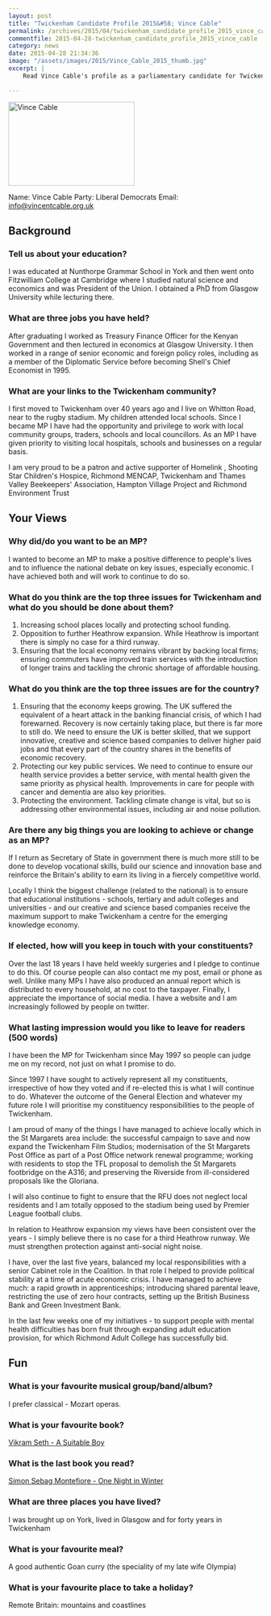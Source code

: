 ```yaml
---
layout: post
title: "Twickenham Candidate Profile 2015&#58; Vince Cable"
permalink: /archives/2015/04/twickenham_candidate_profile_2015_vince_cable.html
commentfile: 2015-04-28-twickenham_candidate_profile_2015_vince_cable
category: news
date: 2015-04-28 21:34:36
image: "/assets/images/2015/Vince_Cable_2015_thumb.jpg"
excerpt: |
    Read Vince Cable's profile as a parliamentary candidate for Twickenham.

---
```


<a href="/assets/images/2015/Vince_Cable_2015.jpg" title="See larger version of - Vince Cable"><img src="/assets/images/2015/Vince_Cable_2015_thumb.jpg" width="250" height="166" alt="Vince Cable" class="photo right" /></a>

Name: Vince Cable
Party: Liberal Democrats
Email: <info@vincentcable.org.uk>

Background
----------

### Tell us about your education?

I was educated at Nunthorpe Grammar School in York and then went onto Fitzwilliam College at Cambridge where I studied natural science and economics and was President of the Union. I obtained a PhD from Glasgow University while lecturing there.

### What are three jobs you have held?

After graduating I worked as Treasury Finance Officer for the Kenyan Government and then lectured in economics at Glasgow University. I then worked in a range of senior economic and foreign policy roles, including as a member of the Diplomatic Service before becoming Shell's Chief Economist in 1995.

### What are your links to the Twickenham community?

I first moved to Twickenham over 40 years ago and I live on Whitton Road, near to the rugby stadium. My children attended local schools. Since I became MP I have had the opportunity and privilege to work with local community groups, traders, schools and local councillors. As an MP I have given priority to visiting local hospitals, schools and businesses on a regular basis.

I am very proud to be a patron and active supporter of Homelink , Shooting Star Children's Hospice, Richmond MENCAP, Twickenham and Thames Valley Beekeepers' Association, Hampton Village Project and Richmond Environment Trust

Your Views
----------

### Why did/do you want to be an MP?

I wanted to become an MP to make a positive difference to people's lives and to influence the national debate on key issues, especially economic. I have achieved both and will work to continue to do so.

### What do you think are the top three issues for Twickenham and what do you should be done about them?

1.  Increasing school places locally and protecting school funding.
2.  Opposition to further Heathrow expansion. While Heathrow is important there is simply no case for a third runway.
3.  Ensuring that the local economy remains vibrant by backing local firms; ensuring commuters have improved train services with the introduction of longer trains and tackling the chronic shortage of affordable housing.

### What do you think are the top three issues are for the country?

1.  Ensuring that the economy keeps growing. The UK suffered the equivalent of a heart attack in the banking financial crisis, of which I had forewarned. Recovery is now certainly taking place, but there is far more to still do. We need to ensure the UK is better skilled, that we support innovative, creative and science based companies to deliver higher paid jobs and that every part of the country shares in the benefits of economic recovery.
2.  Protecting our key public services. We need to continue to ensure our health service provides a better service, with mental health given the same priority as physical health. Improvements in care for people with cancer and dementia are also key priorities.
3.  Protecting the environment. Tackling climate change is vital, but so is addressing other environmental issues, including air and noise pollution.

### Are there any big things you are looking to achieve or change as an MP?

If I return as Secretary of State in government there is much more still to be done to develop vocational skills, build our science and innovation base and reinforce the Britain's ability to earn its living in a fiercely competitive world.

Locally I think the biggest challenge (related to the national) is to ensure that educational institutions - schools, tertiary and adult colleges and universities - and our creative and science based companies receive the maximum support to make Twickenham a centre for the emerging knowledge economy.

### If elected, how will you keep in touch with your constituents?

Over the last 18 years I have held weekly surgeries and I pledge to continue to do this. Of course people can also contact me my post, email or phone as well. Unlike many MPs I have also produced an annual report which is distributed to every household, at no cost to the taxpayer. Finally, I appreciate the importance of social media. I have a website and I am increasingly followed by people on twitter.

### What lasting impression would you like to leave for readers (500 words)

I have been the MP for Twickenham since May 1997 so people can judge me on my record, not just on what I promise to do.

Since 1997 I have sought to actively represent all my constituents, irrespective of how they voted and if re-elected this is what I will continue to do. Whatever the outcome of the General Election and whatever my future role I will prioritise my constituency responsibilities to the people of Twickenham.

I am proud of many of the things I have managed to achieve locally which in the St Margarets area include: the successful campaign to save and now expand the Twickenham Film Studios; modernisation of the St Margarets Post Office as part of a Post Office network renewal programme; working with residents to stop the TFL proposal to demolish the St Margarets footbridge on the A316; and preserving the Riverside from ill-considered proposals like the Gloriana.

I will also continue to fight to ensure that the RFU does not neglect local residents and I am totally opposed to the stadium being used by Premier League football clubs.

In relation to Heathrow expansion my views have been consistent over the years - I simply believe there is no case for a third Heathrow runway. We must strengthen protection against anti-social night noise.

I have, over the last five years, balanced my local responsibilities with a senior Cabinet role in the Coalition. In that role I helped to provide political stability at a time of acute economic crisis. I have managed to achieve much: a rapid growth in apprenticeships; introducing shared parental leave, restricting the use of zero hour contracts, setting up the British Business Bank and Green Investment Bank.

In the last few weeks one of my initiatives - to support people with mental health difficulties has born fruit through expanding adult education provision, for which Richmond Adult College has successfully bid.

Fun
---

### What is your favourite musical group/band/album?

I prefer classical - Mozart operas.

### What is your favourite book?

[Vikram Seth - A Suitable Boy](http://www.amazon.co.uk/Suitable-Boy-Vikram-Seth/dp/1780227892)

### What is the last book you read?

[Simon Sebag Montefiore - One Night in Winter](http://www.amazon.co.uk/Night-Winter-Simon-Sebag-Montefiore/dp/1780891083)

### What are three places you have lived?

I was brought up on York, lived in Glasgow and for forty years in Twickenham

### What is your favourite meal?

A good authentic Goan curry (the speciality of my late wife Olympia)

### What is your favourite place to take a holiday?

Remote Britain: mountains and coastlines
